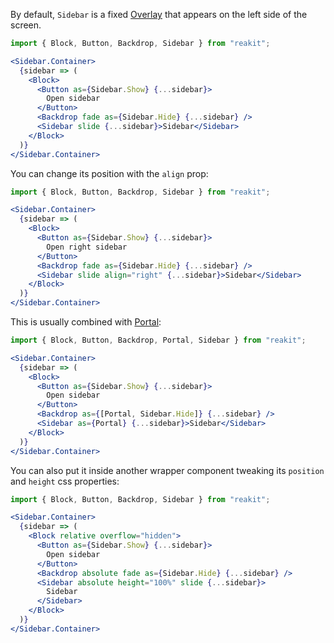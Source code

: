 By default, `Sidebar` is a fixed [Overlay](../Overlay/Overlay.md) that appears on the left side of the screen.

```jsx
import { Block, Button, Backdrop, Sidebar } from "reakit";

<Sidebar.Container>
  {sidebar => (
    <Block>
      <Button as={Sidebar.Show} {...sidebar}>
        Open sidebar
      </Button>
      <Backdrop fade as={Sidebar.Hide} {...sidebar} />
      <Sidebar slide {...sidebar}>Sidebar</Sidebar>
    </Block>
  )}
</Sidebar.Container>
```

You can change its position with the `align` prop:

```jsx
import { Block, Button, Backdrop, Sidebar } from "reakit";

<Sidebar.Container>
  {sidebar => (
    <Block>
      <Button as={Sidebar.Show} {...sidebar}>
        Open right sidebar
      </Button>
      <Backdrop fade as={Sidebar.Hide} {...sidebar} />
      <Sidebar slide align="right" {...sidebar}>Sidebar</Sidebar>
    </Block>
  )}
</Sidebar.Container>
```

This is usually combined with [Portal](../Portal/Portal.md):

```jsx
import { Block, Button, Backdrop, Portal, Sidebar } from "reakit";

<Sidebar.Container>
  {sidebar => (
    <Block>
      <Button as={Sidebar.Show} {...sidebar}>
        Open sidebar
      </Button>
      <Backdrop as={[Portal, Sidebar.Hide]} {...sidebar} />
      <Sidebar as={Portal} {...sidebar}>Sidebar</Sidebar>
    </Block>
  )}
</Sidebar.Container>
```

You can also put it inside another wrapper component tweaking its `position` and `height` css properties:

```jsx
import { Block, Button, Backdrop, Sidebar } from "reakit";

<Sidebar.Container>
  {sidebar => (
    <Block relative overflow="hidden">
      <Button as={Sidebar.Show} {...sidebar}>
        Open sidebar
      </Button>
      <Backdrop absolute fade as={Sidebar.Hide} {...sidebar} />
      <Sidebar absolute height="100%" slide {...sidebar}>
        Sidebar
      </Sidebar>
    </Block>
  )}
</Sidebar.Container>
```
